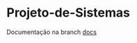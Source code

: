 # Projeto-de-Sistemas

Documentação na branch [docs](https://github.com/MellloJ/Projeto-de-Sistemas/tree/docs)
